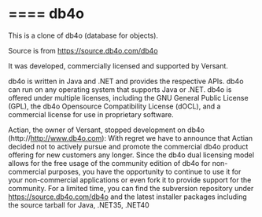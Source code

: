 ====
db4o
====

This is a clone of db4o (database for objects).

Source is from https://source.db4o.com/db4o

It was developed, commercially licensed and supported by Versant.

db4o is written in Java and .NET and provides the respective APIs. db4o can run on any operating system that supports Java or .NET. db4o is offered under multiple licenses, including the GNU General Public License (GPL), the db4o Opensource Compatibility License (dOCL), and a commercial license for use in proprietary software.

Actian, the owner of Versant, stopped development on db4o (http://http://www.db4o.com):
<Quote>
With regret we have to announce that Actian decided not to actively pursue and promote the commercial db4o product offering for new customers any longer.
Since the db4o dual licensing model allows for the free usage of the community edition of db4o for non-commercial purposes, you have the opportunity to continue to use it for your non-commercial applications or even fork it to provide support for the community.
For a limited time, you can find the subversion repository under https://source.db4o.com/db4o and the latest installer packages including the source tarball for Java, .NET35, .NET40 
</Quote>